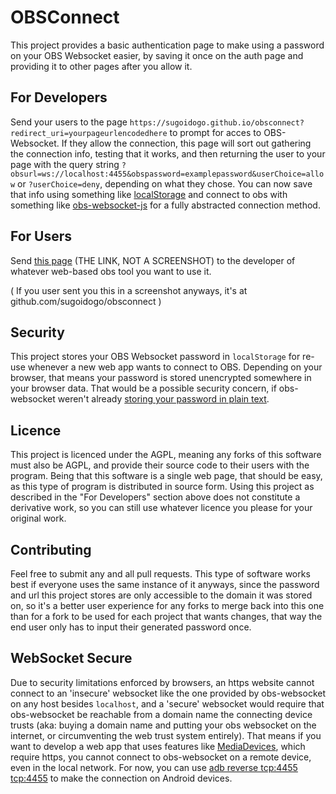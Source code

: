 # OBSConnect
This project provides a basic authentication page to make using a password on your OBS Websocket easier, by saving it once on the auth page and providing it to other pages after you allow it.
## For Developers
Send your users to the page `https://sugoidogo.github.io/obsconnect?redirect_uri=yourpageurlencodedhere` to prompt for acces to OBS-Websocket. If they allow the connection, this page will sort out gathering the connection info, testing that it works, and then returning the user to your page with the query string `?obsurl=ws://localhost:4455&obspassword=examplepassword&userChoice=allow` or `?userChoice=deny`, depending on what they chose. You can now save that info using something like [localStorage](https://developer.mozilla.org/en-US/docs/Web/API/Window/localStorage) and connect to obs with something like [obs-websocket-js](https://github.com/obs-websocket-community-projects/obs-websocket-js) for a fully abstracted connection method.
## For Users
Send [this page](https://github.com/sugoidogo/obsconnect) (THE LINK, NOT A SCREENSHOT) to the developer of whatever web-based obs tool you want to use it.

( If you user sent you this in a screenshot anyways, it's at github.com/sugoidogo/obsconnect )
## Security
This project stores your OBS Websocket password in `localStorage` for re-use whenever a new web app wants to connect to OBS. Depending on your browser, that means your password is stored unencrypted somewhere in your browser data. That would be a possible security concern, if obs-websocket weren't already [storing your password in plain text](https://github.com/obsproject/obs-websocket/discussions/766#:~:text=via%20this%20dialog.-,%5BTechnical%20Note%3A%5D,-This%20feature%20has).
## Licence
This project is licenced under the AGPL, meaning any forks of this software must also be AGPL, and provide their source code to their users with the program. Being that this software is a single web page, that should be easy, as this type of program is distributed in source form. Using this project as described in the "For Developers" section above does not constitute a derivative work, so you can still use whatever licence you please for your original work.
## Contributing
Feel free to submit any and all pull requests. This type of software works best if everyone uses the same instance of it anyways, since the password and url this project stores are only accessible to the domain it was stored on, so it's a better user experience for any forks to merge back into this one than for a fork to be used for each project that wants changes, that way the end user only has to input their generated password once.
## WebSocket Secure
Due to security limitations enforced by browsers, an https website cannot connect to an 'insecure' websocket like the one provided by obs-websocket on any host besides `localhost`, and a 'secure' websocket would require that obs-websocket be reachable from a domain name the connecting device trusts (aka: buying a domain name and putting your obs websocket on the internet, or circumventing the web trust system entirely). That means if you want to develop a web app that uses features like [MediaDevices](https://developer.mozilla.org/en-US/docs/Web/API/MediaDevices), which require https, you cannot connect to obs-websocket on a remote device, even in the local network. For now, you can use [adb reverse tcp:4455 tcp:4455](https://linuxcommandlibrary.com/man/adb-reverse) to make the connection on Android devices.